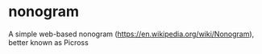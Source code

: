# nonogram
A simple web-based nonogram (https://en.wikipedia.org/wiki/Nonogram), better known as Picross

